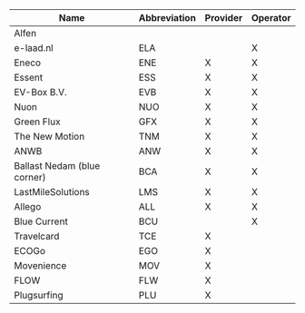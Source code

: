 |          Name            | Abbreviation | Provider | Operator |
| ------------------------ | ------------------ | ------------ | ------------- |
Alfen ||||	
e-laad.nl |	ELA ||X| 
Eneco |	ENE |X|X|
Essent |	ESS |X|X|
EV-Box B.V. |	EVB |X|X|
Nuon |	NUO |X|X|
Green Flux |	GFX |X|X|
The New Motion |	TNM |X|X|
ANWB |	ANW |X|X|
Ballast Nedam (blue corner)|	BCA |X|X| 
LastMileSolutions |	LMS |X|X|
Allego| ALL |X|X|
Blue Current |	BCU ||X|
Travelcard | TCE |X||
ECOGo | EGO |X||
Movenience | MOV |X||
FLOW | FLW |X||
Plugsurfing | PLU |X||

